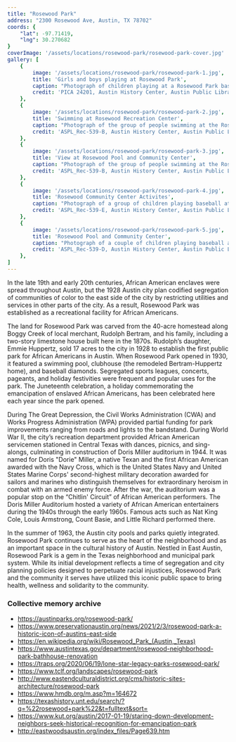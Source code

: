 ```yaml
---
title: "Rosewood Park"
address: "2300 Rosewood Ave, Austin, TX 78702"
coords: {
    "lat": -97.71419,
    "lng": 30.270682
}
coverImage: '/assets/locations/rosewood-park/rosewood-park-cover.jpg'
gallery: [
    {
        image: '/assets/locations/rosewood-park/rosewood-park-1.jpg',
        title: 'Girls and boys playing at Rosewood Park',
        caption: "Photograph of children playing at a Rosewood Park baseball field. The boys form one circle by holding hands with each around the pitching mound and a second circle by holding hands around home plate (on the left) other while the girls form a third circle by holding hands with each other around the path from home plate to first base. Parents of both sexes observe and instruct. A bicycle is visible on the lower left. The view of the field is from the first base bleachers, looking toward left field. A car and a few homes are visible beyond left field.",
        credit: 'PICA 24201, Austin History Center, Austin Public Library.'
    },
    {
        image: '/assets/locations/rosewood-park/rosewood-park-2.jpg',
        title: 'Swimming at Rosewood Recreation Center',
        caption: "Photograph of the group of people swimming at the Rosewood swimming pool and community center in 1959.",
        credit: 'ASPL_Rec-539-B, Austin History Center, Austin Public Library.'
    },
    {
        image: '/assets/locations/rosewood-park/rosewood-park-3.jpg',
        title: 'View at Rosewood Pool and Community Center',
        caption: "Photograph of the group of people swimming at the Rosewood swimming pool and community center in 1959.",
        credit: 'ASPL_Rec-539-B, Austin History Center, Austin Public Library.'
    },
    {
        image: '/assets/locations/rosewood-park/rosewood-park-4.jpg',
        title: 'Rosewood Community Center Activites',
        caption: "Photograph of a group of children playing baseball at Rosewood Park in the Summer of 1959.",
        credit: 'ASPL_Rec-539-E, Austin History Center, Austin Public Library.'
    },
    {
        image: '/assets/locations/rosewood-park/rosewood-park-5.jpg',
        title: 'Rosewood Pool and Community Center',
        caption: "Photograph of a couple of children playing baseball at the Rosewood Community Center during the Summer of 1959.",
        credit: 'ASPL_Rec-539-D, Austin History Center, Austin Public Library.'
    },
]
---
```

In the late 19th and early 20th centuries, African American enclaves were spread throughout Austin, but the 1928 Austin city plan codified segregation of communities of color to the east side of the city by restricting utilities and services in other parts of the city. As a result, Rosewood Park was established as a recreational facility for African Americans.

The land for Rosewood Park was carved from the 40-acre homestead along Boggy Creek of local merchant, Rudolph Bertram, and his family, including a two-story limestone house built here in the 1870s. Rudolph’s daughter, Emmie Huppertz, sold 17 acres to the city in 1928 to establish the first public park for African Americans in Austin. When Rosewood Park opened in 1930, it featured a swimming pool, clubhouse (the remodeled Bertram-Huppertz home), and baseball diamonds. Segregated sports leagues, concerts, pageants, and holiday festivities were frequent and popular uses for the park. The Juneteenth celebration, a holiday commemorating the emancipation of enslaved African Americans, has been celebrated here each year since the park opened.

During The Great Depression, the Civil Works Administration (CWA) and Works Progress Administration (WPA) provided partial funding for park improvements ranging from roads and lights to the bandstand. During World War II, the city’s recreation department provided African American servicemen stationed in Central Texas with dances, picnics, and sing-alongs, culminating in construction of Doris Miller auditorium in 1944. It was named for Doris "Dorie" Miller, a native Texan and the first African American awarded with the Navy Cross, which is the United States Navy and United States Marine Corps' second-highest military decoration awarded for sailors and marines who distinguish themselves for extraordinary heroism in combat with an armed enemy force. After the war, the auditorium was a popular stop on the “Chitlin' Circuit” of African American performers. The Doris Miller Auditorium hosted a variety of African American entertainers during the 1940s through the early 1960s. Famous acts such as Nat King Cole, Louis Armstrong, Count Basie, and Little Richard performed there.

In the summer of 1963, the Austin city pools and parks quietly integrated. Rosewood Park continues to serve as the heart of the neighborhood and as an important space in the cultural history of Austin. Nestled in East Austin, Rosewood Park is a gem in the Texas neighborhood and municipal park system. While its initial development reflects a time of segregation and city planning policies designed to perpetuate racial injustices, Rosewood Park and the community it serves have utilized this iconic public space to bring health, wellness and solidarity to the community.

### Collective memory archive

* <a href="https://austinparks.org/rosewood-park/" target="_blank">https://austinparks.org/rosewood-park/</a>
* <a href="https://www.preservationaustin.org/news/2021/2/3/rosewood-park-a-historic-icon-of-austins-east-side" target="_blank">https://www.preservationaustin.org/news/2021/2/3/rosewood-park-a-historic-icon-of-austins-east-side</a>
* <a href="https://en.wikipedia.org/wiki/Rosewood_Park_(Austin,_Texas)" target="_blank">https://en.wikipedia.org/wiki/Rosewood_Park_(Austin,_Texas)</a>
* <a href="https://www.austintexas.gov/department/rosewood-neighborhood-park-bathhouse-renovation" target="_blank">https://www.austintexas.gov/department/rosewood-neighborhood-park-bathhouse-renovation</a>
* <a href="https://traps.org/2020/06/19/lone-star-legacy-parks-rosewood-park/" target="_blank">https://traps.org/2020/06/19/lone-star-legacy-parks-rosewood-park/</a>
* <a href="https://www.tclf.org/landscapes/rosewood-park" target="_blank">https://www.tclf.org/landscapes/rosewood-park</a>
* <a href="http://www.eastendculturaldistrict.org/cms/historic-sites-architecture/rosewood-park" target="_blank">http://www.eastendculturaldistrict.org/cms/historic-sites-architecture/rosewood-park</a>
* <a href="https://www.hmdb.org/m.asp?m=164672" target="_blank">https://www.hmdb.org/m.asp?m=164672</a>
* <a href="https://texashistory.unt.edu/search/?q=%22rosewood+park%22&t=fulltext&sort=" target="_blank">https://texashistory.unt.edu/search/?q=%22rosewood+park%22&t=fulltext&sort=</a>
* <a href="https://www.kut.org/austin/2017-01-19/staring-down-development-neighbors-seek-historical-recognition-for-emancipation-park" target="_blank">https://www.kut.org/austin/2017-01-19/staring-down-development-neighbors-seek-historical-recognition-for-emancipation-park</a>
* <a href="http://eastwoodsaustin.org/index_files/Page639.htm" target="_blank">http://eastwoodsaustin.org/index_files/Page639.htm</a>
